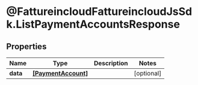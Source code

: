 # @FattureincloudFattureincloudJsSdk.ListPaymentAccountsResponse

## Properties

Name | Type | Description | Notes
------------ | ------------- | ------------- | -------------
**data** | [**[PaymentAccount]**](PaymentAccount.md) |  | [optional] 



